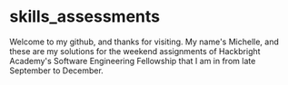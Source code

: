 # skills_assessments

Welcome to my github, and thanks for visiting. My name's Michelle, and these are my solutions for the weekend assignments of Hackbright Academy's Software Engineering Fellowship that I am in from late September to December.
